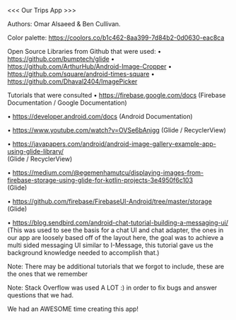 <<< Our Trips App >>>

Authors:
Omar Alsaeed & Ben Cullivan.


Color palette:
https://coolors.co/b1c462-8aa399-7d84b2-0d0630-eac8ca


Open Source Libraries from Github that were used:
• https://github.com/bumptech/glide
• https://github.com/ArthurHub/Android-Image-Cropper
• https://github.com/square/android-times-square
• https://github.com/Dhaval2404/ImagePicker


Tutorials that were consulted
• https://firebase.google.com/docs  (Firebase Documentation / Google Documentation)

• https://developer.android.com/docs  (Android Documentation)

• https://www.youtube.com/watch?v=OVSe6bAnjgg  (Glide / RecyclerView)

• https://javapapers.com/android/android-image-gallery-example-app-using-glide-library/  
(Glide / RecyclerView)

• https://medium.com/@egemenhamutcu/displaying-images-from-firebase-storage-using-glide-for-kotlin-projects-3e4950f6c103  
(Glide)

• https://github.com/firebase/FirebaseUI-Android/tree/master/storage (Glide)

• https://blog.sendbird.com/android-chat-tutorial-building-a-messaging-ui/  
(This was used to see the basis for a chat UI and chat adapter, the ones in our 
app are loosely based off of the layout here, the goal was to achieve a multi 
sided messaging UI similar to I-Message, this tutorial gave us the background 
knowledge needed to accomplish that.)




Note: There may be additional tutorials that we forgot to include, these are the ones that we remember

Note: Stack Overflow was used A LOT :) in order to fix bugs and answer questions that we had.

We had an AWESOME time creating this app!
